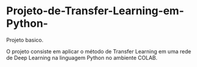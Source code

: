 # Projeto-de-Transfer-Learning-em-Python-
Projeto basico.

O projeto consiste em aplicar o método de Transfer Learning em uma rede de Deep Learning na linguagem Python no ambiente COLAB.

